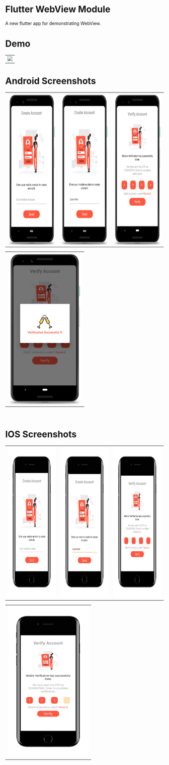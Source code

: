 # Flutter WebView Module
A new flutter app for demonstrating WebView.

# Demo
  <table>
  <tr>
  <td><img src="https://github.com/MarvelApps-Flutter/otp_view/blob/dev/working_demo/otp_view_demo.gif" height="480px"></td>
    </tr>
  </table>


# Android Screenshots

<table>
  <tr>
    <td><img src="https://github.com/MarvelApps-Flutter/otp_view/blob/dev/screenshots/android/android1.png" height="480px"></td>
    <td><img src="https://github.com/MarvelApps-Flutter/otp_view/blob/dev/screenshots/android/android2.png" height="480px"></td>
    <td><img src="https://github.com/MarvelApps-Flutter/otp_view/blob/dev/screenshots/android/android3.png" height="480px"></td>
  </tr>
 </table>

<table>
  <tr>
    <td><img src="https://github.com/MarvelApps-Flutter/otp_view/blob/dev/screenshots/android/android4.png" height="480px"></td>
    
  </tr>
 </table>

</br>

# IOS Screenshots

<table>
  <tr>
    <td><img src="https://github.com/MarvelApps-Flutter/otp_view/blob/dev/screenshots/ios/ios1.png" height="480px"></td>
    <td><img src="https://github.com/MarvelApps-Flutter/otp_view/blob/dev/screenshots/ios/ios2.png" height="480px"></td>
    <td><img src="https://github.com/MarvelApps-Flutter/otp_view/blob/dev/screenshots/ios/ios3.png" height="480px"></td>
  </tr>
 </table>

<table>
  <tr>
    <td><img src="https://github.com/MarvelApps-Flutter/otp_view/blob/dev/screenshots/ios/ios4.png" height="480px"></td>
    
  </tr>
 </table>

 
